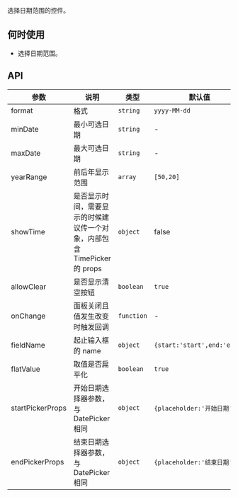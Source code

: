 选择日期范围的控件。

## 何时使用

- 选择日期范围。

## API

| 参数 | 说明 | 类型 | 默认值 |
| --- | --- | --- | --- |
| format | 格式 | `string` | `yyyy-MM-dd` |
| minDate | 最小可选日期 | `string` | - |
| maxDate | 最大可选日期 | `string` | - |
| yearRange | 前后年显示范围 | `array` | `[50,20]` |
| showTime | 是否显示时间，需要显示的时候建议传一个对象，内部包含 TimePicker 的 props | `object` | false |
| allowClear | 是否显示清空按钮 | `boolean` | `true` |
| onChange | 面板关闭且值发生改变时触发回调 | `function` | - |
| fieldName | 起止输入框的 name | `object` | `{start:'start',end:'end'}` |
| flatValue | 取值是否扁平化 | `boolean` | `true` |
| startPickerProps | 开始日期选择器参数，与 DatePicker 相同 | `object` | `{placeholder:'开始日期'}` |
| endPickerProps | 结束日期选择器参数，与 DatePicker 相同 | `object` | `{placeholder:'结束日期'}` |
